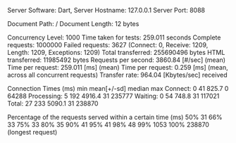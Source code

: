 Server Software:        Dart,
Server Hostname:        127.0.0.1
Server Port:            8088

Document Path:          /
Document Length:        12 bytes

Concurrency Level:      1000
Time taken for tests:   259.011 seconds
Complete requests:      1000000
Failed requests:        3627
   (Connect: 0, Receive: 1209, Length: 1209, Exceptions: 1209)
Total transferred:      255690496 bytes
HTML transferred:       11985492 bytes
Requests per second:    3860.84 [#/sec] (mean)
Time per request:       259.011 [ms] (mean)
Time per request:       0.259 [ms] (mean, across all concurrent requests)
Transfer rate:          964.04 [Kbytes/sec] received

Connection Times (ms)
              min  mean[+/-sd] median   max
Connect:        0   41 825.7      0   64288
Processing:     5  192 4916.4     31  235777
Waiting:        0   54 748.8     31  117021
Total:         27  233 5090.1     31  238870

Percentage of the requests served within a certain time (ms)
  50%     31
  66%     33
  75%     33
  80%     35
  90%     41
  95%     41
  98%     48
  99%   1053
 100%  238870 (longest request)

